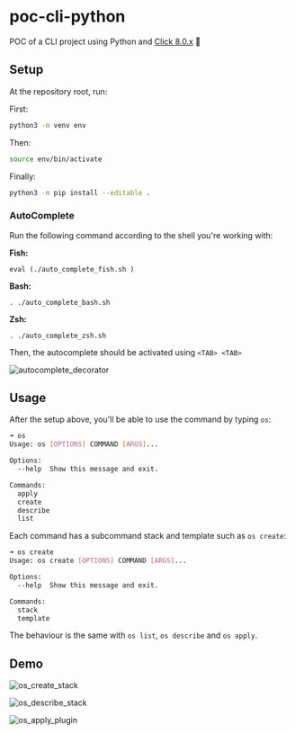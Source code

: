 # poc-cli-python

POC of a CLI project using Python and [Click 8.0.x](https://click.palletsprojects.com/en/8.0.x/api/) 🐍

## Setup

At the repository root, run:

First:

```bash
python3 -m venv env
```

Then:

```bash
source env/bin/activate
```

Finally:

```bash
python3 -m pip install --editable .
```

### AutoComplete

Run the following command according to the shell you're working with:

**Fish:**

```shell
eval (./auto_complete_fish.sh )
```

**Bash:**

```shell
. ./auto_complete_bash.sh
```

**Zsh:**

```shell
. ./auto_complete_zsh.sh
```

Then, the autocomplete should be activated using `<TAB> <TAB>`

![autocomplete_decorator](https://user-images.githubusercontent.com/22433243/143119442-69ca57cc-9612-4fb2-9ba0-1ae25ed364ba.gif)

## Usage

After the setup above, you'll be able to use the command by typing `os`:

```bash
➜ os
Usage: os [OPTIONS] COMMAND [ARGS]...

Options:
  --help  Show this message and exit.

Commands:
  apply
  create
  describe
  list
```

Each command has a subcommand stack and template such as `os create`:

```bash
➜ os create
Usage: os create [OPTIONS] COMMAND [ARGS]...

Options:
  --help  Show this message and exit.

Commands:
  stack
  template
  ```

The behaviour is the same with `os list`, `os describe` and `os apply`.

## Demo

![os_create_stack](https://user-images.githubusercontent.com/22433243/143079082-9550bb66-b580-403f-8ee4-0c8af1186926.gif)

![os_describe_stack](https://user-images.githubusercontent.com/22433243/143079102-7317a7c5-8bad-407c-9711-9896c9bed4e3.gif)

![os_apply_plugin](https://user-images.githubusercontent.com/22433243/143255418-ad915a3d-2b89-4eba-95d6-47df2f60d34e.gif)
